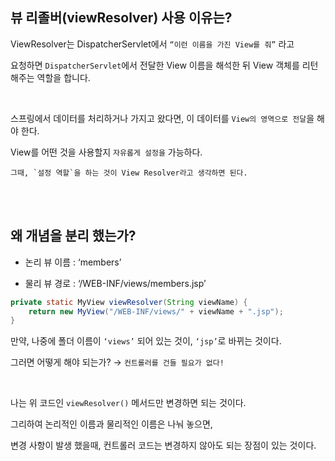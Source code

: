 ## 뷰 리졸버(viewResolver) 사용 이유는?


ViewResolver는 DispatcherServlet에서 `“이런 이름을 가진 View를 줘”` 라고 

요청하면 `DispatcherServlet`에서 전달한 View 이름을 해석한 뒤 View 객체를 리턴 해주는 역할을 합니다.

<br>

스프링에서 데이터를 처리하거나 가지고 왔다면, 이 데이터를 `View의 영역으로 전달`을 해야 한다. 

View를 어떤 것을 사용할지 `자유롭게 설정을` 가능하다.

```
그때, `설정 역할`을 하는 것이 View Resolver라고 생각하면 된다.
```


<br><br>


## 왜 개념을 분리 했는가?

- 논리 뷰 이름 : ‘members’

- 물리 뷰 경로 : ‘/WEB-INF/views/members.jsp’

```java
private static MyView viewResolver(String viewName) {
    return new MyView("/WEB-INF/views/" + viewName + ".jsp");
}
```

만약, 나중에 폴더 이름이 `‘views’` 되어 있는 것이, `‘jsp’`로 바뀌는 것이다.

그러면 어떻게 해야 되는가? → `컨트롤러를 건들 필요가 없다!`

<br>

나는 위 코드인 `viewResolver()` 메서드만 변경하면 되는 것이다.

그리하여 논리적인 이름과 물리적인 이름은 나눠 놓으면, 

변경 사항이 발생 했을때, 컨트롤러 코드는 변경하지 않아도 되는 장점이 있는 것이다.
